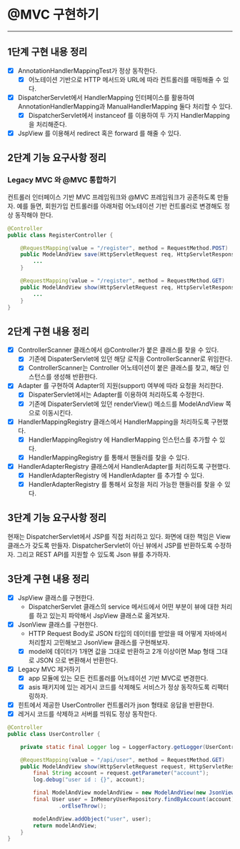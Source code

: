 # @MVC 구현하기

---

## 1단계 구현 내용 정리

- [x] AnnotationHandlerMappingTest가 정상 동작한다.
  - [x] 어노테이션 기반으로 HTTP 메서드와 URL에 따라 컨트롤러를 매핑해줄 수 있다.
- [x] DispatcherServlet에서 HandlerMapping 인터페이스를 활용하여 AnnotationHandlerMapping과 ManualHandlerMapping 둘다 처리할 수 있다.
  - [x] DispatcherServlet에서 instanceof 를 이용하여 두 가지 HandlerMapping 을 처리해준다.
- [x] JspView 를 이용해서 redirect 혹은 forward 를 해줄 수 있다.

## 2단계 기능 요구사항 정리

### Legacy MVC 와 @MVC 통합하기

컨트롤러 인터페이스 기반 MVC 프레임워크와 @MVC 프레임워크가 공존하도록 만들자.
예를 들면, 회원가입 컨트롤러를 아래처럼 어노테이션 기반 컨트롤러로 변경해도 정상 동작해야 한다.

```java
@Controller
public class RegisterController {

    @RequestMapping(value = "/register", method = RequestMethod.POST)
    public ModelAndView save(HttpServletRequest req, HttpServletResponse res) {
        ...
    }

    @RequestMapping(value = "/register", method = RequestMethod.GET)
    public ModelAndView show(HttpServletRequest req, HttpServletResponse res) {
        ...
    }
}
```

## 2단계 구현 내용 정리

- [x] ControllerScanner 클래스에서 @Controller가 붙은 클래스를 찾을 수 있다.
  - [x] 기존에 DispaterServlet에 있던 해당 로직을 ControllerScanner로 위임한다.
  - [x] ControllerScanner는 Controller 어노테이션이 붙은 클래스를 찾고, 해당 인스턴스를 생성해 반환한다.
- [x] Adapter 를 구현하여 Adapter의 지원(support) 여부에 따라 요청을 처리한다.
  - [x] DispaterServlet에서는 Adapter를 이용하여 처리하도록 수정한다. 
  - [x] 기존에 DispaterServlet에 있던 renderView() 메소드를 ModelAndView 쪽으로 이동시킨다. 
- [x] HandlerMappingRegistry 클래스에서 HandlerMapping을 처리하도록 구현했다.
  - [x] HandlerMappingRegistry 에 HandlerMapping 인스턴스를 추가할 수 있다.
  - [x] HandlerMappingRegistry 를 통해서 핸들러를 찾을 수 있다.
- [x] HandlerAdapterRegistry 클래스에서 HandlerAdapter를 처리하도록 구현했다.
  - [x] HandlerAdapterRegistry 에 HandlerAdapter 를 추가할 수 있다.
  - [x] HandlerAdapterRegistry 를 통해서 요청을 처리 가능한 핸들러를 찾을 수 있다.

## 3단계 기능 요구사항 정리

현재는 DispatcherServlet에서 JSP를 직접 처리하고 있다.
화면에 대한 책임은 View 클래스가 갖도록 만들자.
DispatcherServlet이 아닌 뷰에서 JSP를 반환하도록 수정하자.
그리고 REST API를 지원할 수 있도록 Json 뷰를 추가하자.

## 3단계 구현 내용 정리

- [x] JspView 클래스를 구현한다.
  - DispatcherServlet 클래스의 service 메서드에서 어떤 부분이 뷰에 대한 처리를 하고 있는지 파악해서 JspView 클래스로 옮겨보자.
- [x] JsonView 클래스를 구현한다.
  - HTTP Request Body로 JSON 타입의 데이터를 받았을 때 어떻게 자바에서 처리할지 고민해보고 JsonView 클래스를 구현해보자.
  - [x] model에 데이터가 1개면 값을 그대로 반환하고 2개 이상이면 Map 형태 그대로 JSON 으로 변환해서 반환한다.
- [x] Legacy MVC 제거하기
  - [x] app 모듈에 있는 모든 컨트롤러를 어노테이션 기반 MVC로 변경한다.
  - [x] asis 패키지에 있는 레거시 코드를 삭제해도 서비스가 정상 동작하도록 리팩터링하자.
- [x] 힌트에서 제공한 UserController 컨트롤러가 json 형태로 응답을 반환한다.
- [x] 레거시 코드를 삭제하고 서버를 띄워도 정상 동작한다.

```java
@Controller
public class UserController {

    private static final Logger log = LoggerFactory.getLogger(UserController.class);

    @RequestMapping(value = "/api/user", method = RequestMethod.GET)
    public ModelAndView show(HttpServletRequest request, HttpServletResponse response) {
        final String account = request.getParameter("account");
        log.debug("user id : {}", account);

        final ModelAndView modelAndView = new ModelAndView(new JsonView());
        final User user = InMemoryUserRepository.findByAccount(account)
                .orElseThrow();

        modelAndView.addObject("user", user);
        return modelAndView;
    }
}
```

